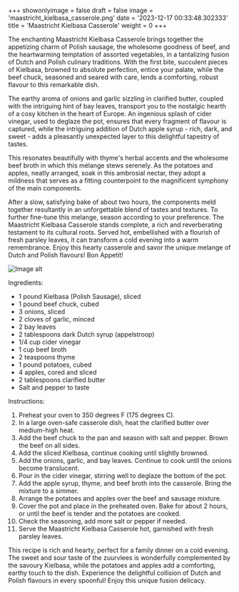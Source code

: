 +++ 
showonlyimage = false 
draft = false 
image = 'maastricht_kielbasa_casserole.png'
date = '2023-12-17 00:33:48.302333' 
title = 'Maastricht Kielbasa Casserole' 
weight = 0
+++ 

<!--more-->

 
The enchanting Maastricht Kielbasa Casserole brings together the appetizing charm of Polish sausage, the wholesome goodness of beef, and the heartwarming temptation of assorted vegetables, in a tantalizing fusion of Dutch and Polish culinary traditions. With the first bite, succulent pieces of Kielbasa, browned to absolute perfection, entice your palate, while the beef chuck, seasoned and seared with care, lends a comforting, robust flavour to this remarkable dish. 

The earthy aroma of onions and garlic sizzling in clarified butter, coupled with the intriguing hint of bay leaves, transport you to the nostalgic hearth of a cosy kitchen in the heart of Europe. An ingenious splash of cider vinegar, used to deglaze the pot, ensures that every fragment of flavour is captured, while the intriguing addition of Dutch apple syrup - rich, dark, and sweet - adds a pleasantly unexpected layer to this delightful tapestry of tastes. 

This resonates beautifully with thyme's herbal accents and the wholesome beef broth in which this mélange stews serenely. As the potatoes and apples, neatly arranged, soak in this ambrosial nectar, they adopt a mildness that serves as a fitting counterpoint to the magnificent symphony of the main components.

After a slow, satisfying bake of about two hours, the components meld together resultantly in an unforgettable blend of tastes and textures. To further fine-tune this melange, season according to your preference. The Maastricht Kielbasa Casserole stands complete, a rich and reverberating testament to its cultural roots. Served hot, embellished with a flourish of fresh parsley leaves, it can transform a cold evening into a warm remembrance. Enjoy this hearty casserole and savor the unique melange of Dutch and Polish flavours! Bon Appetit! 

![Image alt](/maastricht_kielbasa_casserole.png)

Ingredients: 

- 1 pound Kielbasa (Polish Sausage), sliced
- 1 pound beef chuck, cubed
- 3 onions, sliced
- 2 cloves of garlic, minced
- 2 bay leaves
- 2 tablespoons dark Dutch syrup (appelstroop)
- 1/4 cup cider vinegar
- 1 cup beef broth
- 2 teaspoons thyme
- 1 pound potatoes, cubed
- 4 apples, cored and sliced
- 2 tablespoons clarified butter
- Salt and pepper to taste

Instructions:

1. Preheat your oven to 350 degrees F (175 degrees C).
2. In a large oven-safe casserole dish, heat the clarified butter over medium-high heat.
3. Add the beef chuck to the pan and season with salt and pepper. Brown the beef on all sides.
4. Add the sliced Kielbasa, continue cooking until slightly browned.
5. Add the onions, garlic, and bay leaves. Continue to cook until the onions become translucent.
6. Pour in the cider vinegar, stirring well to deglaze the bottom of the pot.
7. Add the apple syrup, thyme, and beef broth into the casserole. Bring the mixture to a simmer.
8. Arrange the potatoes and apples over the beef and sausage mixture.
9. Cover the pot and place in the preheated oven. Bake for about 2 hours, or until the beef is tender and the potatoes are cooked.
10. Check the seasoning, add more salt or pepper if needed.
11. Serve the Maastricht Kielbasa Casserole hot, garnished with fresh parsley leaves.

This recipe is rich and hearty, perfect for a family dinner on a cold evening. The sweet and sour taste of the zuurvlees is wonderfully complemented by the savoury Kielbasa, while the potatoes and apples add a comforting, earthy touch to the dish. Experience the delightful collision of Dutch and Polish flavours in every spoonful! Enjoy this unique fusion delicacy.